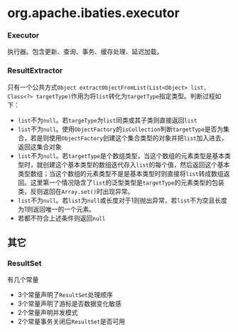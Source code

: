 # org.apache.ibaties.executor

### Executor
执行器。包含更新、查询、事务、缓存处理、延迟加载。

### ResultExtractor
只有一个公共方式```Object extractObjectFromList(List<Object> list, Class<?> targetType)```作用为将```list```转化为```targetType```指定类型。判断过程如下：
-   `list`不为`null`。若`targeType`为`list`同类或其子类则直接返回`list`
-    `list`不为`null`。使用`ObjectFactory`的`isCollection`判断`targetType`是否为集合，若是则使用`ObjectFactory`创建这个集合类型的对象并把`list`加入进去，返回这集合对象
-    `list`不为`null`。若`targetType`是个数组类型，当这个数组的元素类型是基本类型时，就创建这个基本类型的数组迭代存入`list`的每个值，然后返回这个基本类型数组；当这个数组的元素类型不是是基本类型时则直接将`list`转成数组返回。这里第一个情况隐含了`list`的泛型类型是`targetType`的元素类型的包装类，反则返回在`Array.set()`时出现异常。
-    `list`不为`null`。若`list`为`null`或长度对于1则抛出异常，若`list`不为空且长度为1则返回唯一的一个元素。
-   若都不符合上述条件则返回`null`
## 其它

### ResultSet
有几个常量
-   3个常量声明了```ResultSet```处理顺序
-   3个常量声明了游标是否数据变化敏感
-   2个常量声明并发模式
-   2个常量事务关闭后```ResultSet```是否可用

